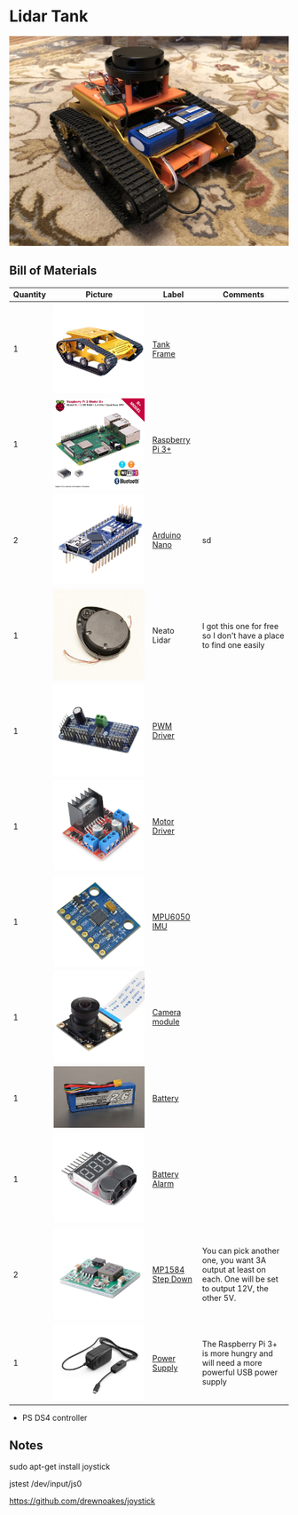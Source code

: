 # Lidar Tank

![Final Product](./images/final_assembly.png)

## Bill of Materials

|Quantity|Picture|Label|Comments|
|---|---|---|---|
|1|![img](./images/tank_frame.jpg)|[Tank Frame](https://www.amazon.com/gp/product/B077Z4GYLB/ref=oh_aui_detailpage_o02_s00?ie=UTF8&psc=1)||
|1|![img](./images/raspberry_pi.jpg)|[Raspberry Pi 3+](https://www.amazon.com/gp/product/B07BC6WH7V/ref=oh_aui_detailpage_o02_s00?ie=UTF8&psc=1)||
|2|![img](./images/arduino_nano.jpg)|[Arduino Nano](https://www.amazon.com/dp/B01MSYWE6B/ref=sspa_dk_detail_2?psc=1&pd_rd_i=B01MSYWE6B)|sd|
|1|![img](./images/neato_lidar.jpg)|Neato Lidar|I got this one for free so I don't have a place to find one easily|
|1|![img](./images/pwm_driver.jpg)|[PWM Driver](https://www.amazon.com/gp/product/B014KTSMLA/ref=oh_aui_detailpage_o05_s00?ie=UTF8&psc=1)||
|1|![img](./images/motor_driver.jpg)|[Motor Driver](https://www.amazon.com/gp/product/B078D7DR9V/ref=oh_aui_detailpage_o05_s00?ie=UTF8&psc=1)||
|1|![img](./images/MPU6050.jpg)|[MPU6050 IMU](https://www.amazon.com/Diymore-MPU-6050-Gyroscope-Accelerometer-Arduino/dp/B06XVXPZDP?keywords=imu&qid=1540629065&sr=8-13&ref=sr_1_13)||
|1|![img](./images/camera.jpg)|[Camera module](https://www.amazon.com/gp/product/B00N1YJKFS/ref=oh_aui_detailpage_o00_s00?ie=UTF8&psc=1)||
|1|![img](./images/battery.jpg)|[Battery](https://hobbyking.com/en_us/turnigy-2650mah-4s-20c-lipo-pack.html)||
|1|![img](./images/battery_alarm.jpg)|[Battery Alarm](https://www.amazon.com/gp/product/B072JSLP66/ref=oh_aui_detailpage_o00_s01?)||
|2|![img](./images/MP1584EN.jpg)|[MP1584 Step Down](https://www.amazon.com/dp/B014Y3OT6Y/?coliid=I3SWYFK11098NR&colid=1QIA5LXOGB0GS&psc=0&ref_=lv_ov_lig_dp_it)|You can pick another one, you want 3A output at least on each. One will be set to output 12V, the other 5V.|
|1|![img](./images/power_supply.jpg)|[Power Supply](https://www.amazon.com/gp/product/B01N336XEU/ref=oh_aui_detailpage_o05_s00?ie=UTF8&psc=1)|The Raspberry Pi 3+ is more hungry and will need a more powerful USB power supply|


+ PS DS4 controller





## Notes
sudo apt-get install joystick

jstest /dev/input/js0


https://github.com/drewnoakes/joystick